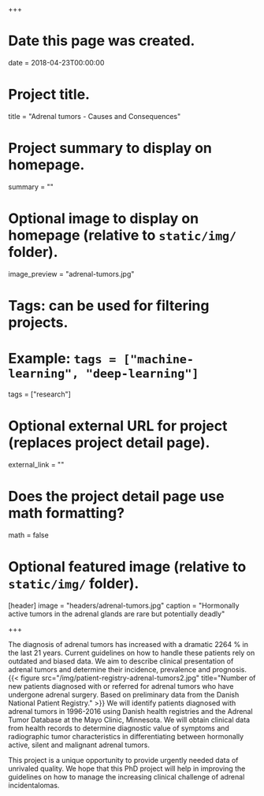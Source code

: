 +++
# Date this page was created.
date = 2018-04-23T00:00:00

# Project title.
title = "Adrenal tumors - Causes and Consequences"

# Project summary to display on homepage.
summary = ""

# Optional image to display on homepage (relative to `static/img/` folder).
image_preview = "adrenal-tumors.jpg"

# Tags: can be used for filtering projects.
# Example: `tags = ["machine-learning", "deep-learning"]`
tags = ["research"]

# Optional external URL for project (replaces project detail page).
external_link = ""

# Does the project detail page use math formatting?
math = false

# Optional featured image (relative to `static/img/` folder).
[header]
image = "headers/adrenal-tumors.jpg"
caption = "Hormonally active tumors in the adrenal glands are rare but potentially deadly"

+++

The diagnosis of adrenal tumors has increased with a dramatic 2264 % in the last 21 years. Current guidelines on how to handle these patients rely on outdated and biased data. We aim to describe clinical presentation of adrenal tumors and determine their incidence, prevalence and prognosis.
{{< figure src="/img/patient-registry-adrenal-tumors2.jpg" title="Number of new patients diagnosed with or referred for adrenal tumors who have undergone adrenal surgery. Based on preliminary data from the Danish National Patient Registry." >}}
We will identify patients diagnosed with adrenal tumors in 1996-2016 using Danish health registries and the Adrenal Tumor Database at the Mayo Clinic, Minnesota. We will obtain clinical data from health records to determine diagnostic value of symptoms and radiographic tumor characteristics in differentiating between hormonally active, silent and malignant adrenal tumors.

This project is a unique opportunity to provide urgently needed data of unrivaled quality. We hope that this PhD project will help in improving the guidelines on how to manage the increasing clinical challenge of adrenal incidentalomas.

